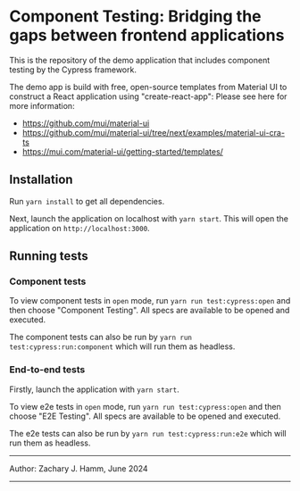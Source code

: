 # Component Testing: Bridging the gaps between frontend applications

This is the repository of the demo application that includes component testing by the Cypress framework.

The demo app is build with free, open-source templates from Material UI to construct a React application using "create-react-app":
Please see here for more information:

-   https://github.com/mui/material-ui
-   https://github.com/mui/material-ui/tree/next/examples/material-ui-cra-ts
-   https://mui.com/material-ui/getting-started/templates/

## Installation

Run `yarn install` to get all dependencies.

Next, launch the application on localhost with `yarn start`. This will open the application on `http://localhost:3000`.

## Running tests

### Component tests

To view component tests in `open` mode, run `yarn run test:cypress:open` and then choose "Component Testing". All specs
are available to be opened and executed.

The component tests can also be run by `yarn run test:cypress:run:component` which will run them as headless.

### End-to-end tests

Firstly, launch the application with `yarn start`.

To view e2e tests in `open` mode, run `yarn run test:cypress:open` and then choose "E2E Testing". All specs
are available to be opened and executed.

The e2e tests can also be run by `yarn run test:cypress:run:e2e` which will run them as headless.

---

Author: Zachary J. Hamm, June 2024

---
